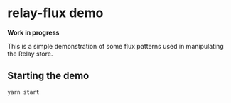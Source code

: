 relay-flux demo
===============

**Work in progress**

This is a simple demonstration of some flux patterns used in manipulating the
Relay store.

Starting the demo
-----------------

```bash
yarn start
```